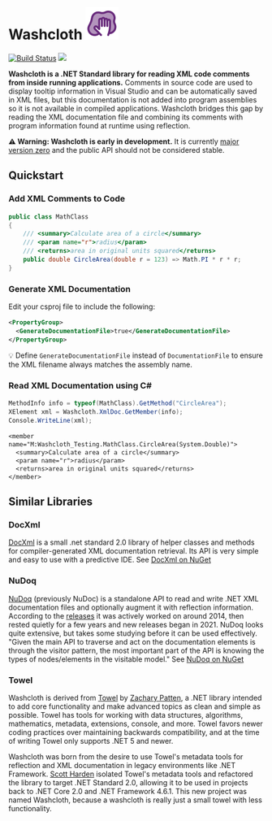 # Washcloth ![](dev/icon/icon.png)

[![Build Status](https://dev.azure.com/swharden/swharden/_apis/build/status/swharden.Washcloth?branchName=main)](https://dev.azure.com/swharden/swharden/_build/latest?definitionId=16&branchName=main)
[![](https://img.shields.io/nuget/v/Washcloth?label=NuGet&logo=nuget)](https://www.nuget.org/packages/Washcloth/)

**Washcloth is a .NET Standard library for reading XML code comments from inside running applications.** Comments in source code are used to display tooltip information in Visual Studio and can be automatically saved in XML files, but this documentation is not added into program assemblies so it is not available in compiled applications. Washcloth bridges this gap by reading the XML documentation file and combining its comments with program information found at runtime using reflection.

**⚠️ Warning: Washcloth is early in development.** It is currently [major version zero](https://semver.org/#spec-item-4) and the public API should not be considered stable.

## Quickstart

### Add XML Comments to Code
```cs
public class MathClass
{
    /// <summary>Calculate area of a circle</summary>
    /// <param name="r">radius</param>
    /// <returns>area in original units squared</returns>
    public double CircleArea(double r = 123) => Math.PI * r * r;
}
```

### Generate XML Documentation

Edit your csproj file to include the following:

```xml
<PropertyGroup>
  <GenerateDocumentationFile>true</GenerateDocumentationFile>
</PropertyGroup>
```

💡 Define `GenerateDocumentationFile` instead of `DocumentationFile` to ensure the XML filename always matches the assembly name.

### Read XML Documentation using C#

```cs
MethodInfo info = typeof(MathClass).GetMethod("CircleArea");
XElement xml = Washcloth.XmlDoc.GetMember(info);
Console.WriteLine(xml);
```


```
<member name="M:Washcloth_Testing.MathClass.CircleArea(System.Double)">
  <summary>Calculate area of a circle</summary>
  <param name="r">radius</param>
  <returns>area in original units squared</returns>
</member>
```

## Similar Libraries

### DocXml

[DocXml](https://github.com/loxsmoke/DocXml) is a small .net standard 2.0 library of helper classes and methods for compiler-generated XML documentation retrieval. Its API is very simple and easy to use with a predictive IDE. See [DocXml on NuGet](https://www.nuget.org/packages/LoxSmoke.DocXml)

### NuDoq

[NuDoq](https://github.com/devlooped/NuDoq) (previously NuDoc) is a standalone API to read and write .NET XML documentation files and optionally augment it with reflection information. According to the [releases](https://github.com/devlooped/NuDoq/releases) it was actively worked on around 2014, then rested quietly for a few years and new releases began in 2021. NuDoq looks quite extensive, but takes some studying before it can be used effectively. "Given the main API to traverse and act on the documentation elements is through the visitor pattern, the most important part of the API is knowing the types of nodes/elements in the visitable model." See [NuDoq on NuGet](https://www.nuget.org/packages/NuDoq)

### Towel

Washcloth is derived from [Towel](https://github.com/ZacharyPatten/Towel) by [Zachary Patten](https://github.com/ZacharyPatten), a .NET library intended to add core functionality and make advanced topics as clean and simple as possible. Towel has tools for working with data structures, algorithms, mathematics, metadata, extensions, console, and more. Towel favors newer coding practices over maintaining backwards compatibility, and at the time of writing Towel only supports .NET 5 and newer.

Washcloth was born from the desire to use Towel's metadata tools for reflection and XML documentation in legacy environments like .NET Framework. [Scott Harden](https://github.com/ZacharyPatten) isolated Towel's metadata tools and refactored the library to target .NET Standard 2.0, allowing it to be used in projects back to .NET Core 2.0 and .NET Framework 4.6.1. This new project was named Washcloth, because a washcloth is really just a small towel with less functionality.